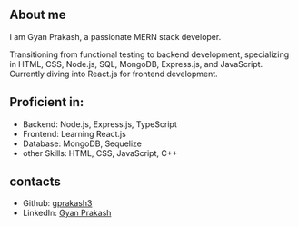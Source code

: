 <!--
**gprakash3/gprakash3** is a ✨ _special_ ✨ repository because its `README.md` (this file) appears on your GitHub profile.

Here are some ideas to get you started:

- 🔭 I’m currently working on ...
- 🌱 I’m currently learning ...
- 👯 I’m looking to collaborate on ...
- 🤔 I’m looking for help with ...
- 💬 Ask me about ...
- 📫 How to reach me: ...
- 😄 Pronouns: ...
- ⚡ Fun fact: ...
-->

## About me
I am Gyan Prakash, a passionate MERN stack developer.

Transitioning from functional testing to backend development, specializing in HTML, CSS, Node.js, SQL, MongoDB, Express.js, and JavaScript. Currently diving into React.js for frontend development.

## Proficient in:
- Backend: Node.js, Express.js, TypeScript
- Frontend: Learning React.js
- Database: MongoDB, Sequelize
- other Skills: HTML, CSS, JavaScript, C++

## contacts
- Github: [gprakash3](https://github.com/gprakash3)
- LinkedIn: [Gyan Prakash](www.linkedin.com/in/gyan-prakash-54356b16a)
